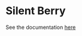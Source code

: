 # Silent Berry
See the documentation [here](https://cryptape.notion.site/SilentBerry-1658f0d3781e80e990b1fb9dbf40aadd?pvs=74)
